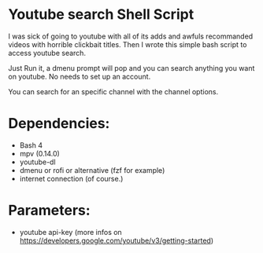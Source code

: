 # Youtube search Shell Script

I was sick of going to youtube with all of its adds and awfuls recommanded videos with horrible clickbait titles. Then I wrote this simple bash script to access youtube search.

Just Run it, a dmenu prompt will pop and you can search anything you want on youtube. No needs to set up an account.

You can search for an specific channel with the channel options.

# Dependencies:
  + Bash 4
  + mpv (0.14.0)
  + youtube-dl
  + dmenu or rofi or alternative (fzf for example)
  + internet connection (of course.)

# Parameters:
  + youtube api-key (more infos on https://developers.google.com/youtube/v3/getting-started)
